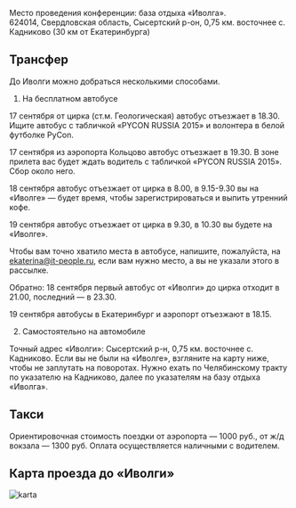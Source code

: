 Место проведения конференции: база отдыха «Иволга».  
624014, Свердловская область, Сысертский р-он, 0,75 км. восточнее с. Кадниково (30 км от Екатеринбурга)


## Трансфер
До Иволги можно добраться несколькими способами.

1. На бесплатном автобусе

17 сентября от цирка (ст.м. Геологическая) автобус отъезжает в 18.30. Ищите автобус с табличкой «PYCON RUSSIA 2015» и волонтера в белой футболке PyCon.

17 сентября из аэропорта Кольцово автобус отъезжает в 19.30. В зоне прилета вас будет ждать водитель с табличкой «PYCON RUSSIA 2015». Сбор около него. 

18 сентября автобус отъезжает от цирка в 8.00, в 9.15-9.30 вы на «Иволге» — будет время, чтобы зарегистрироваться и выпить утренний кофе.

19 сентября автобус отъезжает от цирка в 9.30, в 10.30 вы будете на «Иволге».

Чтобы вам точно хватило места в автобусе, напишите, пожалуйста, на ekaterina@it-people.ru, если вам нужно место, а вы не указали этого в рассылке.

Обратно: 18 сентября первый автобус от «Иволги» до цирка отходит в 21.00, последний  — в  23.30.

19 сентября автобусы в Екатеринбург и аэропорт отъезжают в 18.15.

2. Самостоятельно на автомобиле

Точный адрес «Иволги»: Сысертский р-н, 0,75 км. восточнее с. Кадниково. Если вы не были на «Иволге», взгляните на карту ниже, чтобы не заплутать на поворотах. Нужно ехать по Челябинскому тракту по указателю на Кадниково, далее по указателям на базу отдыха «Иволга».

## Такси
Ориентировочная стоимость поездки от аэропорта — 1000 руб., от ж/д вокзала — 1300 руб. Оплата осуществляется наличными с водителем.


## Карта проезда до «Иволги»
![karta](http://dropbucket.ru/karta) 

